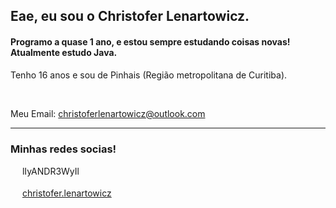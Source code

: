 ## Eae, eu sou o Christofer Lenartowicz.

#### Programo a quase 1 ano, e estou sempre estudando coisas novas! Atualmente estudo Java.

Tenho 16 anos e sou de Pinhais (Região metropolitana de Curitiba).

<br>

Meu Email:
<a href="mailto:christoferlenartowiz@outlook.com">christoferlenartowicz@outlook.com</a>

<hr>

### Minhas redes socias!

<div>
  <img src="https://upload.wikimedia.org/wikipedia/commons/thumb/f/f9/Xbox_one_logo.svg/1024px-Xbox_one_logo.svg.png" width="15px"> lIyANDR3WyIl
  <br>
  <br>
  <img src="https://logodownload.org/wp-content/uploads/2017/04/instagram-logo.png" width="15px"> <a href="https://www.instagram.com/christofer.lenartowicz/">christofer.lenartowicz</a>
</div>
